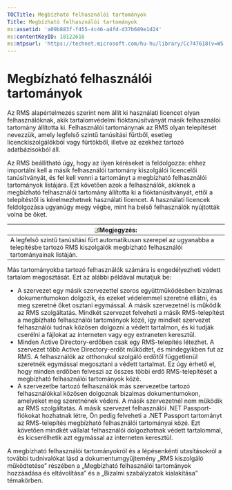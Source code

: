 ```yaml
---
TOCTitle: Megbízható felhasználói tartományok
Title: Megbízható felhasználói tartományok
ms:assetid: 'a09b883f-f455-4c46-a4fd-d37b689e1d24'
ms:contentKeyID: 18122616
ms:mtpsurl: 'https://technet.microsoft.com/hu-hu/library/Cc747618(v=WS.10)'
---
```


Megbízható felhasználói tartományok
===================================

Az RMS alapértelmezés szerint nem állít ki használati licencet olyan felhasználóknak, akik tartalomvédelmi fióktanúsítványát másik felhasználói tartomány állította ki. Felhasználói tartománynak az RMS olyan telepítését nevezzük, amely legfelső szintű tanúsítási fürtből, esetleg licenckiszolgálókból vagy fürtökből, illetve az ezekhez tartozó adatbázisokból áll.

Az RMS beállítható úgy, hogy az ilyen kéréseket is feldolgozza: ehhez importálni kell a másik felhasználói tartomány kiszolgálói licencelői tanúsítványát, és fel kell venni a tartományt a megbízható felhasználói tartományok listájára. Ezt követően azok a felhasználók, akiknek a megbízható felhasználói tartomány állította ki a fióktanúsítványát, ettől a telepítéstől is kérelmezhetnek használati licencet. A használati licencek feldolgozása ugyanúgy megy végbe, mint ha belső felhasználók nyújtották volna be őket.

| ![](images/Cc747618.note(WS.10).gif)Megjegyzés:                                                                                 |
|--------------------------------------------------------------------------------------------------------------------------------------------------------------|
| A legfelső szintű tanúsítási fürt automatikusan szerepel az ugyanabba a telepítésbe tartozó RMS kiszolgálók megbízható felhasználói tartományainak listáján. |

Más tartományokba tartozó felhasználók számára is engedélyezheti védett tartalom megosztását. Ezt az alábbi példával mutatjuk be:

-   A szervezet egy másik szervezettel szoros együttműködésben bizalmas dokumentumokon dolgozik, és ezeket védelemmel szeretné ellátni, és meg szeretné őket osztani egymással. A másik szervezetnél is működik az RMS szolgáltatás. Mindkét szervezet felveheti a másik RMS-telepítést a megbízható felhasználói tartományok közé, így mindkét szervezet felhasználói tudnak közösen dolgozni a védett tartalmon, és ki tudják cserélni a fájlokat az interneten vagy egy extraneten keresztül.
-   Minden Active Directory-erdőben csak egy RMS-telepítés létezhet. A szervezet több Active Directory-erdőt működtet, és mindegyikben fut az RMS. A felhasználók az otthonukul szolgáló erdőtől függetlenül szeretnék egymással megosztani a védett tartalmat. Ez úgy érhető el, hogy minden erdőben felveszi az összes többi erdő RMS-telepítését a megbízható felhasználói tartományok közé.
-   A szervezetbe tartozó felhasználók más szervezetbe tartozó felhasználókkal közösen dolgoznak bizalmas dokumentumokon, amelyeket meg szeretnének védeni. A másik szervezetnél nem működik az RMS szolgáltatás. A másik szervezet felhasználói .NET Passport-fiókokat hozhatnak létre, Ön pedig felveheti a .NET Passport tartományt az RMS-telepítés megbízható felhasználói tartományai közé. Ezt követően mindkét vállalat felhasználói dolgozhatnak védett tartalommal, és kicserélhetik azt egymással az interneten keresztül.

A megbízható felhasználói tartományokról és a lépésenkénti utasításokról a további tudnivalókat lásd a dokumentumgyűjtemény „RMS kiszolgáló működtetése” részében a „Megbízható felhasználói tartományok hozzáadása és eltávolítása” és a „Bizalmi szabályzatok kialakítása” témakörben.
